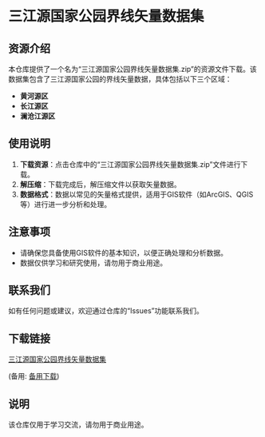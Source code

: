 # 三江源国家公园界线矢量数据集

## 资源介绍

本仓库提供了一个名为“三江源国家公园界线矢量数据集.zip”的资源文件下载。该数据集包含了三江源国家公园的界线矢量数据，具体包括以下三个区域：

- **黄河源区**
- **长江源区**
- **澜沧江源区**

## 使用说明

1. **下载资源**：点击仓库中的“三江源国家公园界线矢量数据集.zip”文件进行下载。
2. **解压缩**：下载完成后，解压缩文件以获取矢量数据。
3. **数据格式**：数据以常见的矢量格式提供，适用于GIS软件（如ArcGIS、QGIS等）进行进一步分析和处理。

## 注意事项

- 请确保您具备使用GIS软件的基本知识，以便正确处理和分析数据。
- 数据仅供学习和研究使用，请勿用于商业用途。

## 联系我们

如有任何问题或建议，欢迎通过仓库的“Issues”功能联系我们。

## 下载链接
[三江源国家公园界线矢量数据集](https://pan.quark.cn/s/71604cfb9044) 

(备用: [备用下载](https://pan.baidu.com/s/1_7trjaCi1fJJnXIQq1Wxqg?pwd=1234))

## 说明

该仓库仅用于学习交流，请勿用于商业用途。
